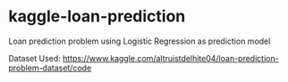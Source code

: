 # kaggle-loan-prediction
Loan prediction problem using Logistic Regression as prediction model

Dataset Used:
https://www.kaggle.com/altruistdelhite04/loan-prediction-problem-dataset/code

